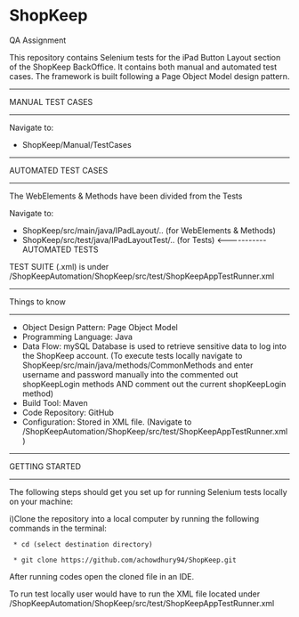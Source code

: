 # ShopKeep
QA Assignment


This repository contains Selenium tests for the iPad Button Layout section of the ShopKeep BackOffice.
It contains both manual and automated test cases.
The framework is built following a Page Object Model design pattern.



*****************
MANUAL TEST CASES
*****************
Navigate to:

 * ShopKeep/Manual/TestCases



********************
AUTOMATED TEST CASES
********************
The WebElements & Methods have been divided from the Tests

Navigate to:

 * ShopKeep/src/main/java/IPadLayout/.. (for WebElements & Methods)
 * ShopKeep/src/test/java/IPadLayoutTest/.. (for Tests)                        <----------- AUTOMATED TESTS

TEST SUITE (.xml) is under /ShopKeepAutomation/ShopKeep/src/test/ShopKeepAppTestRunner.xml


**************
Things to know
**************
* Object Design Pattern: Page Object Model
* Programming Language:  Java
* Data Flow:             mySQL Database is used to retrieve sensitive data to log into the ShopKeep account.
                       (To execute tests locally navigate to ShopKeep/src/main/java/methods/CommonMethods and enter username and password
                       manually into the commented out shopKeepLogin methods AND comment out the current shopKeepLogin method)
* Build Tool:            Maven
* Code Repository:       GitHub
* Configuration:         Stored in XML file. (Navigate to /ShopKeepAutomation/ShopKeep/src/test/ShopKeepAppTestRunner.xml)



***************
GETTING STARTED
***************
The following steps should get you set up for running Selenium tests locally on your machine:


i)Clone the repository into a local computer by running the following commands in the terminal:

     * cd (select destination directory)

     * git clone https://github.com/achowdhury94/ShopKeep.git

After running codes open the cloned file in an IDE.

To run test locally user would have to run the XML file located under /ShopKeepAutomation/ShopKeep/src/test/ShopKeepAppTestRunner.xml


